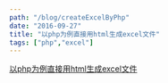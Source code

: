 ```yaml
---
path: "/blog/createExcelByPhp"
date: "2016-09-27"
title: "以php为例直接用html生成excel文件"
tags: ["php","excel"]
---
```


[以php为例直接用html生成excel文件](https://blog.csdn.net/Cooldiok/article/details/52684939)